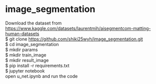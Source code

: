 # image_segmentation  
Download the dataset from https://www.kaggle.com/datasets/laurentmih/aisegmentcom-matting-human-datasets  
$ git clone https://github.com/shiki25wyh/image_segmentation.git  
$ cd image_segmentation  
$ mkdir params  
$ mkdir train_image  
$ mkdir result_image  
$ pip install -r requirements.txt  
$ jupyter notebook  
open u_net.ipynb and run the code
